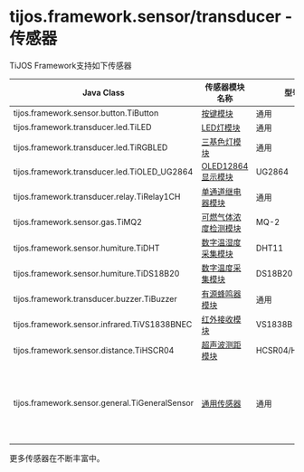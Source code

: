 # tijos.framework.sensor/transducer - 传感器

TiJOS Framework支持如下传感器

| Java Class                               | 传感器模块名称                                  | 型号             |                    图片                    |
| ---------------------------------------- | ---------------------------------------- | -------------- | :--------------------------------------: |
| tijos.framework.sensor.button.TiButton   | [按键模块](tijos.framework.sensor.button.md) | 通用             |     ![TiButton](./img/TiButton.png)      |
| tijos.framework.transducer.led.TiLED     | [LED灯模块](tijos.framework.transducer.led.md) | 通用             |        ![TiLED](.\img\TiLED.png)         |
| tijos.framework.transducer.led.TiRGBLED  | [三基色灯模块](tijos.framework.transducer.led.md) | 通用             |     ![TiRGBLED](.\img\TiRGBLED.png)      |
| tijos.framework.transducer.led.TiOLED_UG2864 | [OLED12864显示模块](tijos.framework.transducer.led.md) | UG2864         | ![TiOLED_UG2864](.\img\TiOLED_UG2864.png) |
| tijos.framework.transducer.relay.TiRelay1CH | [单通道继电器模块](tijos.framework.transducer.relay.md) | 通用             |   ![TiRelay1CH](.\img\TiRelay1CH.png)    |
| tijos.framework.sensor.gas.TiMQ2         | [可燃气体浓度检测模块](tijos.framework.sensor.gas.md) | MQ-2           |        ![TiMQ2](.\img\TiMQ2.png)         |
| tijos.framework.sensor.humiture.TiDHT    | [数字温湿度采集模块](tijos.framework.sensor.humiture.md) | DHT11          |      ![TiDHT11](.\img\TiDHT11.png)       |
| tijos.framework.sensor.humiture.TiDS18B20 | [数字温度采集模块](tijos.framework.sensor.humiture.md) | DS18B20        |    ![TiDS18B20](.\img\TiDS18B20.png)     |
| tijos.framework.transducer.buzzer.TiBuzzer | [有源蜂鸣器模块](tijos.framework.transducer.buzzer.md) | 通用             |     ![TiBuzzer](.\img\TiBuzzer.png)      |
| tijos.framework.sensor.infrared.TiVS1838BNEC | [红外接收模块](tijos.framework.sensor.infrared.md) | VS1838B        |   ![VS1838BNEC](.\img\VS1838BNEC.png)    |
| tijos.framework.sensor.distance.TiHSCR04 | [超声波测距模块](tijos.framework.sensor.distance.md) | HCSR04/HCSR04+ |     ![TiHCSR04](.\img\TiHCSR04.png)      |
| tijos.framework.sensor.general.TiGeneralSensor | [通用传感器](tijos.framework.sensor.general.md) | 通用             |                 通用4线传感器                  |

更多传感器在不断丰富中。